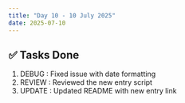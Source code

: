 ```yaml
---
title: "Day 10 - 10 July 2025"
date: 2025-07-10
---
```


## ✅ Tasks Done
1. DEBUG : Fixed issue with date formatting
2. REVIEW : Reviewed the new entry script
3. UPDATE : Updated README with new entry link
